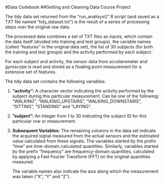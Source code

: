 #Data Codebook
##Getting and Cleaning Data Course Project

The tidy data set returned from the “run_analisys()” R script (and saved as a TXT file named “tidy_dataset.txt”) is the result of a series of processing steps over the original raw data.

The processed data combines a set of TXT files as inputs, which contain the data itself (divided into training and test groups), the variable names (called “features” in the original data set), the list of 30 subjects (for both the training and test groups) and the activity performed by each subject.

For each subject and activity, the sensor data from accelerometer and gyroscope is read and stored as a floating point measurement for a extensive set of features.

The tidy data set contains the following variables:

1. **“activity”:** A character vector indicating the activity performed by the subject during this particular measurement. Can be one of the following: “WALKING”, “WALKING_UPSTAIRS”, “WALKING_DOWNSTAIRS”, “SITTING”, “STANDING” and “LAYING”.
2. **”subject”:** An integer from 1 to 30 indicating the subject ID for this particular row or measurement.
3. **Subsequent Variables:** The remaining columns in the data set indicate the acquired signal measured from the actual sensors and the estimated value calculated from these signals. The variables started by the prefix “time” are time-domain calculated quantities. Similarly, variables started by the prefix “frequency” are frequency-domain quantities, calculated by applying a Fast Fourier Transform (FFT) on the original quantities measured.

	The variable names also indicate the axis along which the measurement was taken (“X”, “Y” and “Z”).